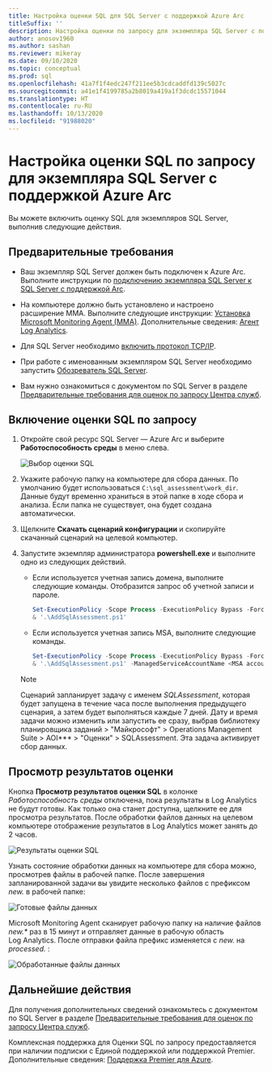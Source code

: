 ```yaml
---
title: Настройка оценки SQL для SQL Server с поддержкой Azure Arc
titleSuffix: ''
description: Настройка оценки по запросу для экземпляра SQL Server с поддержкой Azure Arc.
author: anosov1960
ms.author: sashan
ms.reviewer: mikeray
ms.date: 09/10/2020
ms.topic: conceptual
ms.prod: sql
ms.openlocfilehash: 41a7f1f4edc247f211ee5b3cdcaddfd139c5027c
ms.sourcegitcommit: a41e1f4199785a2b8019a419a1f3dcdc15571044
ms.translationtype: HT
ms.contentlocale: ru-RU
ms.lasthandoff: 10/13/2020
ms.locfileid: "91988020"
---
```

# <a name="configure-on-demand-sql-assessment-for-azure-arc-enabled-sql-server-instance"></a>Настройка оценки SQL по запросу для экземпляра SQL Server с поддержкой Azure Arc

Вы можете включить оценку SQL для экземпляров SQL Server, выполнив следующие действия.

## <a name="prerequisites"></a>Предварительные требования

* Ваш экземпляр SQL Server должен быть подключен к Azure Arc. Выполните инструкции по [подключению экземпляра SQL Server к SQL Server с поддержкой Arc](connect.md).

* На компьютере должно быть установлено и настроено расширение MMA. Выполните следующие инструкции: [Установка Microsoft Monitoring Agent (MMA)](configure-advanced-data-security.md#install-microsoft-monitoring-agent-mma). Дополнительные сведения: [Агент Log Analytics](/azure/azure-monitor/platform/log-analytics-agent).

* Для SQL Server необходимо [включить протокол TCP/IP](../../database-engine/configure-windows/enable-or-disable-a-server-network-protocol.md).

* При работе с именованным экземпляром SQL Server необходимо запустить [Обозреватель SQL Server](../../tools/configuration-manager/sql-server-browser-service.md).

* Вам нужно ознакомиться с документом по SQL Server в разделе [Предварительные требования для оценок по запросу Центра служб](/services-hub/health/assessment-prereq-docs#on-demand-assessment-prerequisite-documents).

## <a name="enable-on-demand-sql-assessment"></a>Включение оценки SQL по запросу

1. Откройте свой ресурс SQL Server — Azure Arc и выберите __Работоспособность среды__ в меню слева.

   ![Выбор оценки SQL](media/assess/sql-assessment-heading-sql-server-arc.png)

1. Укажите рабочую папку на компьютере для сбора данных. По умолчанию будет использоваться `C:\sql_assessment\work_dir`. Данные будут временно храниться в этой папке в ходе сбора и анализа. Если папка не существует, она будет создана автоматически.

1. Щелкните __Скачать сценарий конфигурации__ и скопируйте скачанный сценарий на целевой компьютер.

1. Запустите экземпляр администратора __powershell.exe__ и выполните одно из следующих действий. 
   * Если используется учетная запись домена, выполните следующие команды. Отобразится запрос об учетной записи и пароле. 

      ```powershell
      Set-ExecutionPolicy -Scope Process -ExecutionPolicy Bypass -Force
      & '.\AddSqlAssessment.ps1'
      ```

    * Если используется учетная запись MSA, выполните следующие команды.

      ```powershell
      Set-ExecutionPolicy -Scope Process -ExecutionPolicy Bypass -Force
      & '.\AddSqlAssessment.ps1' -ManagedServiceAccountName <MSA account name>
      ```

   > [!NOTE]
   > Сценарий запланирует задачу с именем *SQLAssessment*, которая будет запущена в течение часа после выполнения предыдущего сценария, а затем будет выполняться каждые 7 дней. Дату и время задачи можно изменить или запустить ее сразу, выбрав библиотеку планировщика заданий > "Майкрософт" > Operations Management Suite > AOI*** > "Оценки" > SQLAssessment. Эта задача активирует сбор данных.

## <a name="view-the-assessment-results"></a>Просмотр результатов оценки

Кнопка __Просмотр результатов оценки SQL__ в колонке _Работоспособность среды_ отключена, пока результаты в Log Analytics не будут готовы. Как только она станет доступна, щелкните ее для просмотра результатов. После обработки файлов данных на целевом компьютере отображение результатов в Log Analytics может занять до 2 часов.

![Результаты оценки SQL](media/assess/sql-assessment-results.png)

Узнать состояние обработки данных на компьютере для сбора можно, просмотрев файлы в рабочей папке. После завершения запланированной задачи вы увидите несколько файлов с префиксом _new._ в рабочей папке:

![Готовые файлы данных](media/assess/sql-assessment-data-files-ready.png)

Microsoft Monitoring Agent сканирует рабочую папку на наличие файлов _new.*_ раз в 15 минут и отправляет данные в рабочую область Log Analytics. После отправки файла префикс изменяется с _new._ на _processed._ :

![Обработанные файлы данных](media/assess/sql-assessment-data-files-processed.png)

## <a name="next-steps"></a>Дальнейшие действия

Для получения дополнительных сведений ознакомьтесь с документом по SQL Server в разделе [Предварительные требования для оценок по запросу Центра служб](/services-hub/health/assessment-prereq-docs#on-demand-assessment-prerequisite-documents).

Комплексная поддержка для Оценки SQL по запросу предоставляется при наличии подписки с Единой поддержкой или поддержкой Premier. Дополнительные сведения: [Поддержка Premier для Azure](https://azure.microsoft.com/support/plans/premier).